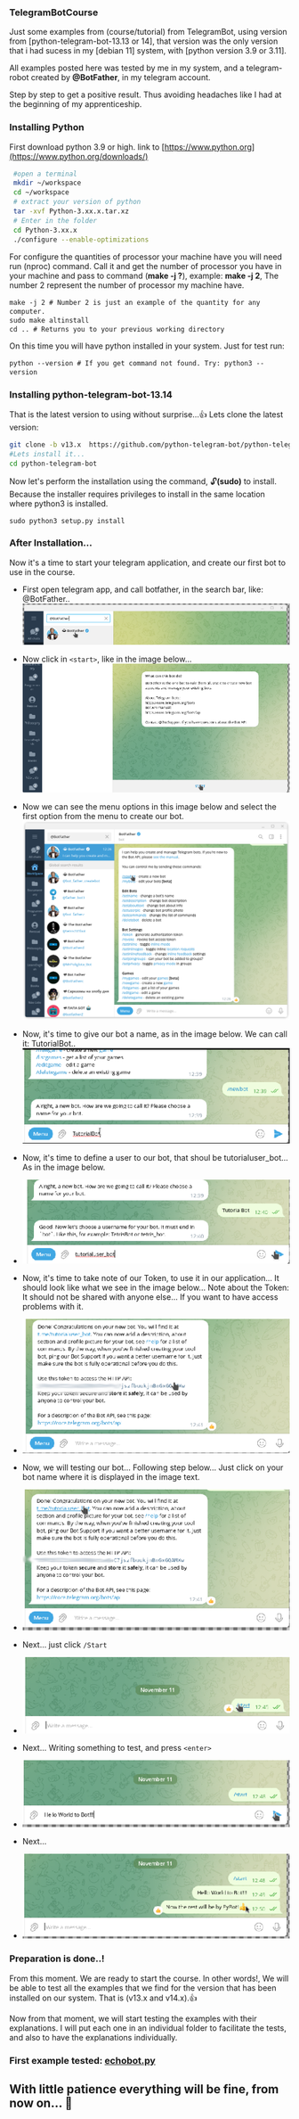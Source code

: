<!DOCTYPE html>
<html>
<head>
<link rel="stylesheet" href="css/style.css">
</head>

### TelegramBotCourse
Just some examples from (course/tutorial) from TelegramBot, using version from [python-telegram-bot-13.13  or 14], that version was the only version that i had sucess in my [debian 11] system, with [python version 3.9 or 3.11].

All examples posted here was tested by me in my system, and a telegram-robot created by **@BotFather**, in my telegram account. 

Step by step to get a positive result. Thus avoiding headaches like I had at the beginning of my apprenticeship.

### Installing Python
First download python 3.9 or high. link to [https://www.python.org](https://www.python.org/downloads/)

```bash
 #open a terminal
 mkdir ~/workspace
 cd ~/workspace
 # extract your version of python
 tar -xvf Python-3.xx.x.tar.xz 
 # Enter in the folder
 cd Python-3.xx.x 
 ./configure --enable-optimizations
```
For configure the quantities of processor your machine have you will need run (nproc) command. Call it and get the number of processor you have in your machine and pass to command (**make -j ?**), example: **make -j 2**, The number 2 represent the number of processor my machine have.

``` 
make -j 2 # Number 2 is just an example of the quantity for any computer.
sudo make altinstall
cd .. # Returns you to your previous working directory
```

On this time you will have python installed in your system. Just for test run: 

```
python --version # If you get command not found. Try: python3 --version
```
### Installing python-telegram-bot-13.14
That is the latest version to using without surprise...👍
Lets clone the latest version: 

```bash
git clone -b v13.x  https://github.com/python-telegram-bot/python-telegram-bot --recursive
#Lets install it...
cd python-telegram-bot
```

Now let's perform the installation using the command, 🔓<c>**(sudo)**</c> to install. Because the installer requires privileges to install in the same location where python3 is installed.

```
sudo python3 setup.py install
```
### After Installation...
Now it's a time to start your telegram application, and create our first bot to use in the course.
 
+ First open telegram app, and call botfather, in the search bar, like: @BotFather..
 ![BotFatherStart-Short.png](images%2FBotFatherStart-Short.png)
 
+ Now click in `<start>`, like in the image below...
 ![BotFatherStartShort-1.png](images%2FBotFatherStartShort-1.png)
 
+ Now we can see the menu options in this image below and select the first option from the menu to create our bot.
 ![BotFather-after-start.png](images%2FBotFather-after-start.png)
 
+ Now, it's time to give our bot a name, as in the image below. We can call it: TutorialBot..
 ![TutorialBot.png](images%2FBotName.png)
 
+ Now, it's time to define a user to our bot, that shoul be tutorialuser_bot... As in the image below.
+ ![TutorialUserBotName.png](images%2FTutorialUserBotName.png)
 
+ Now, it's time to take note of our Token, to use it in our application... It should look like what we see in the image below... Note about the Token: It should not be shared with anyone else... If you want to have access problems with it.
+ ![TakenNotesShort.png](images%2FTakenNotesShort.png)
 
+ Now, we will testing our bot... Following step below... Just click on your bot name where it is displayed in the image text.
+ ![TestingYourBot-1.png](images%2FTestingYourBot-1.png)
 
+ Next... just click `/Start`
+ ![TestingYourBot-2.png](images%2FTestingYourBot-2.png)
 
+ Next... Writing something to test, and press `<enter>`
+ ![HelloWorldToBot.png](images%2FHelloWorldToBot.png)

+ Next...
+ ![HelloWorld-2.png](images%2FHelloWorld-2.png)

### Preparation is done..! 
From this moment. We are ready to start the course. In other words!, We will be able to test all the examples that we find for the version that has been installed on our system. That is (v13.x and v14.x).👍

Now from that moment, we will start testing the examples with their explanations. I will put each one in an individual folder to facilitate the tests, and also to have the explanations individually.

### First example tested: [echobot.py](https://github.com/batistasilva/TelegramBotCourse/blob/main/01-bot-echobot/src/echobot.py)
 
## With little patience everything will be fine, from now on... 🙏


